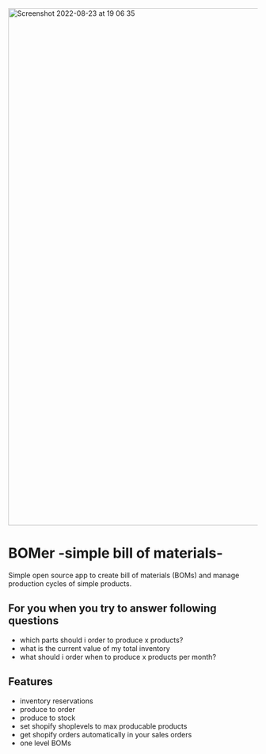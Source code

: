 <img width="1045" alt="Screenshot 2022-08-23 at 19 06 35" src="https://user-images.githubusercontent.com/8660802/186220674-0a0197be-3b74-4c80-921d-177888d7fd3f.png">


# BOMer -simple bill of materials-

Simple open source app to create bill of materials (BOMs) and manage production cycles of simple products. 

## For you when you try to answer following questions

- which parts should i order to produce x products?
- what is the current value of my total inventory
- what should i order when to produce x products per month?



## Features
- inventory reservations
- produce to order
- produce to stock
- set shopify shoplevels to max producable products
- get shopify orders automatically in your sales orders
- one level BOMs

